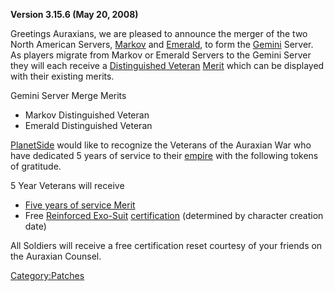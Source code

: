 **Version 3.15.6 (May 20, 2008)**

Greetings Auraxians, we are pleased to announce the merger of the two
North American Servers, [Markov](../Markov.md) and
[Emerald](../Emerald.md), to form the [Gemini](../Gemini.md)
Server. As players migrate from Markov or Emerald Servers to the Gemini
Server they will each receive a [Distinguished
Veteran](../Distinguished_Veteran.md) [Merit](../Merit.md)
which can be displayed with their existing merits.

Gemini Server Merge Merits

- Markov Distinguished Veteran
- Emerald Distinguished Veteran

[PlanetSide](../PlanetSide.md) would like to recognize the Veterans
of the Auraxian War who have dedicated 5 years of service to their
[empire](Empire.md) with the following tokens of gratitude.

5 Year Veterans will receive

- [Five years of service Merit](../Term_of_Service.md)
- Free [Reinforced Exo-Suit](../Reinforced_Exo-Suit.md)
  [certification](Certification.md) (determined by character
  creation date)

All Soldiers will receive a free certification reset courtesy of your
friends on the Auraxian Counsel.

[Category:Patches](../Category:Patches.md)
